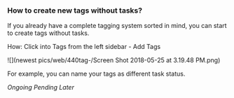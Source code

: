 ### How to create new tags without tasks?
If you already have a complete tagging system sorted in mind, you can start to create tags without tasks. 


How: Click into Tags from the left sidebar - Add Tags

![](newest pics/web/440tag-/Screen Shot 2018-05-25 at 3.19.48 PM.png)

For example, you can name your tags as different task status.

*Ongoing*
*Pending*
*Later*